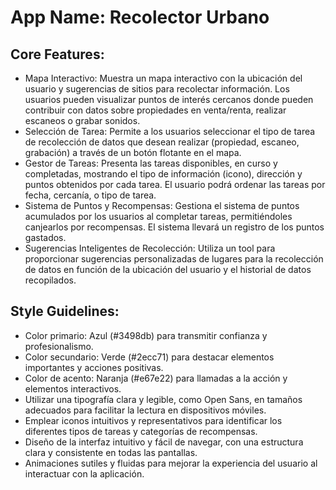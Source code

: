 # **App Name**: Recolector Urbano

## Core Features:

- Mapa Interactivo: Muestra un mapa interactivo con la ubicación del usuario y sugerencias de sitios para recolectar información. Los usuarios pueden visualizar puntos de interés cercanos donde pueden contribuir con datos sobre propiedades en venta/renta, realizar escaneos o grabar sonidos.
- Selección de Tarea: Permite a los usuarios seleccionar el tipo de tarea de recolección de datos que desean realizar (propiedad, escaneo, grabación) a través de un botón flotante en el mapa.
- Gestor de Tareas: Presenta las tareas disponibles, en curso y completadas, mostrando el tipo de información (icono), dirección y puntos obtenidos por cada tarea. El usuario podrá ordenar las tareas por fecha, cercanía, o tipo de tarea.
- Sistema de Puntos y Recompensas: Gestiona el sistema de puntos acumulados por los usuarios al completar tareas, permitiéndoles canjearlos por recompensas. El sistema llevará un registro de los puntos gastados.
- Sugerencias Inteligentes de Recolección: Utiliza un tool para proporcionar sugerencias personalizadas de lugares para la recolección de datos en función de la ubicación del usuario y el historial de datos recopilados.

## Style Guidelines:

- Color primario: Azul (#3498db) para transmitir confianza y profesionalismo.
- Color secundario: Verde (#2ecc71) para destacar elementos importantes y acciones positivas.
- Color de acento: Naranja (#e67e22) para llamadas a la acción y elementos interactivos.
- Utilizar una tipografía clara y legible, como Open Sans, en tamaños adecuados para facilitar la lectura en dispositivos móviles.
- Emplear iconos intuitivos y representativos para identificar los diferentes tipos de tareas y categorías de recompensas.
- Diseño de la interfaz intuitivo y fácil de navegar, con una estructura clara y consistente en todas las pantallas.
- Animaciones sutiles y fluidas para mejorar la experiencia del usuario al interactuar con la aplicación.
